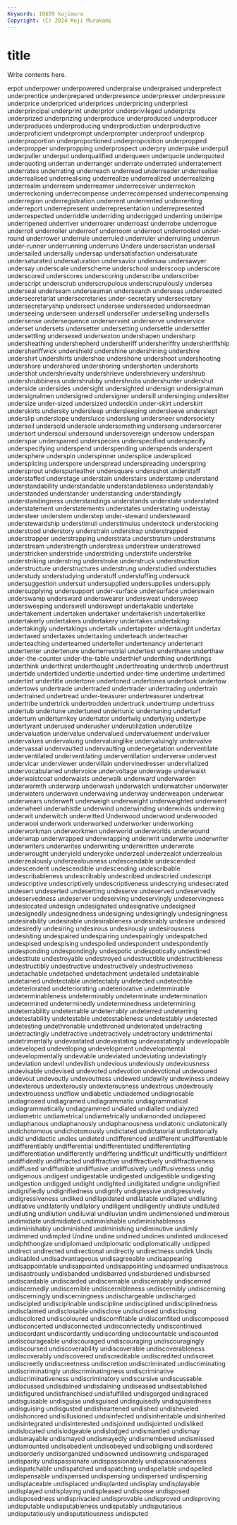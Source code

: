 ```yaml
---
Keywords: 10659 kojimura
Copyright: (C) 2024 Koji Murakami
---
```


# title

Write contents here.



erpot
underpower underpowered underpraise underpraised underprefect underprentice underprepared underpresence underpresser underpressure
underprice underpriced underprices underpricing underpriest underprincipal underprint underprior underprivileged underprize
underprized underprizing underproduce underproduced underproducer underproduces underproducing underproduction underproductive underproficient
underprompt underprompter underproof underprop underproportion underproportioned underproposition underpropped underpropper underpropping
underprospect underpry underpuke underpull underpuller underput underqualified underqueen underquote underquoted
underquoting underran underranger underrate underrated underratement underrates underrating underreach underread
underreader underrealise underrealised underrealising underrealize underrealized underrealizing underrealm underream underreamer
underreceiver underreckon underreckoning underrecompense underrecompensed underrecompensing underregion underregistration underrent underrented
underrenting underreport underrepresent underrepresentation underrepresented underrespected underriddle underriding underrigged underring
underripe underripened underriver underroarer underroast underrobe underrogue underroll underroller underroof
underroom underroot underrooted under-round underrower underrule underruled underruler underruling underrun
under-runner underrunning underruns Unders undersacristan undersail undersailed undersally undersap undersatisfaction
undersaturate undersaturated undersaturation undersavior undersaw undersawyer undersay underscale underscheme underschool
underscoop underscore underscored underscores underscoring underscribe underscriber underscript underscrub underscrupulous
underscrupulously undersea underseal underseam underseaman undersearch underseas underseated undersecretariat undersecretaries
under-secretary undersecretary undersecretaryship undersect undersee underseeded underseedman underseeing underseen undersell
underseller underselling undersells undersense undersequence underservant underserve underservice underset undersets
undersetter undersetting undersettle undersettler undersettling undersexed undersexton undershapen undersharp undersheathing
undershepherd undersheriff undersheriffry undersheriffship undersheriffwick undershield undershine undershining undershire undershirt
undershirts undershoe undershone undershoot undershooting undershore undershored undershoring undershorten undershorts
undershot undershrievalty undershrieve undershrievery undershrub undershrubbiness undershrubby undershrubs undershunter undershut
underside undersides undersight undersighted undersign undersignalman undersignalmen undersigned undersigner undersill
undersinging undersitter undersize under-sized undersized underskin under-skirt underskirt underskirts undersky
undersleep undersleeping undersleeve underslept underslip underslope undersluice underslung undersneer undersociety
undersoil undersold undersole undersomething undersong undersorcerer undersort undersoul undersound undersovereign
undersow underspan underspar undersparred underspecies underspecified underspecify underspecifying underspend underspending
underspends underspent undersphere underspin underspinner undersplice underspliced undersplicing underspore underspread
underspreading underspring undersprout underspurleather undersquare undersshot understaff understaffed understage understain
understairs understamp understand understandability understandable understandableness understandably understanded understander understanding
understandingly understandingness understandings understands understate understated understatement understatements understates understating
understay understeer understem understep under-steward understeward understewardship understimuli understimulus understock
understocking understood understory understrain understrap understrapped understrapper understrapping understrata understratum
understratums understream understrength understress understrew understrewed understricken understride understriding understrife
understrike understriking understring understroke understruck understruction understructure understructures understrung understudied
understudies understudy understudying understuff understuffing undersuck undersuggestion undersuit undersupplied undersupplies
undersupply undersupplying undersupport under-surface undersurface underswain underswamp undersward underswearer undersweat
undersweep undersweeping underswell underswept undertakable undertake undertakement undertaken undertaker undertakerish
undertakerlike undertakerly undertakers undertakery undertakes undertaking undertakingly undertakings undertalk undertapster
undertaught undertax undertaxed undertaxes undertaxing underteach underteacher underteaching underteamed underteller
undertenancy undertenant undertenter undertenure underterrestrial undertest underthane underthaw under-the-counter under-the-table
underthief underthing underthings underthink underthirst underthought underthroating underthrob underthrust undertide
undertided undertie undertied under-time undertime undertimed undertint undertitle undertone undertoned
undertones undertook undertow undertows undertrade undertraded undertrader undertrading undertrain undertrained
undertread under-treasurer undertreasurer undertreat undertribe undertrick undertrodden undertruck undertrump undertruss
undertub undertune undertuned undertunic undertuning underturf underturn underturnkey undertutor undertwig
undertying undertype undertyrant underused underusher underutilization underutilize undervaluation undervalue undervalued
undervaluement undervaluer undervalues undervaluing undervaluinglike undervaluingly undervalve undervassal undervaulted undervaulting
undervegetation underventilate underventilated underventilating underventilation underverse undervest undervicar underviewer undervillain
undervinedresser undervitalized undervocabularied undervoice undervoltage underwage underwaist underwaistcoat underwaists underwalk
underward underwarden underwarmth underwarp underwash underwatch underwatcher underwater underwaters underwave
underwaving underway underweapon underwear underwears underweft underweigh underweight underweighted underwent
underwheel underwhistle underwind underwinding underwinds underwing underwit underwitch underwitted Underwood
underwood underwooded underwool underwork underworked underworker underworking underworkman underworkmen underworld
underworlds underwound underwrap underwrapped underwrapping underwrit underwrite underwriter underwriters underwrites
underwriting underwritten underwrote underwrought underyield underyoke underzeal underzealot underzealous underzealously
underzealousness undescendable undescended undescendent undescendible undescending undescribable undescribableness undescribably undescribed
undescried undescript undescriptive undescriptively undescriptiveness undescrying undesecrated undesert undeserted undeserting
undeserve undeserved undeservedly undeservedness undeserver undeserving undeservingly undeservingness undesiccated undesign
undesignated undesignative undesigned undesignedly undesignedness undesigning undesigningly undesigningness undesirability undesirable
undesirableness undesirably undesire undesired undesiredly undesiring undesirous undesirously undesirousness undesisting
undespaired undespairing undespairingly undespatched undespised undespising undespoiled undespondent undespondently undesponding
undespondingly undespotic undespotically undestined undestitute undestroyable undestroyed undestructible undestructibleness undestructibly
undestructive undestructively undestructiveness undetachable undetached undetachment undetailed undetainable undetained undetectable
undetectably undetected undetectible undeteriorated undeteriorating undeteriorative undeterminable undeterminableness undeterminably undeterminate
undetermination undetermined undeterminedly undeterminedness undetermining undeterrability undeterrable undeterrably undeterred undeterring
undetestability undetestable undetestableness undetestably undetested undetesting undethronable undethroned undetonated undetracting
undetractingly undetractive undetractively undetractory undetrimental undetrimentally undevastated undevastating undevastatingly undevelopable
undeveloped undeveloping undevelopment undevelopmental undevelopmentally undeviable undeviated undeviating undeviatingly undeviation
undevil undevilish undevious undeviously undeviousness undevisable undevised undevoted undevotion undevotional
undevoured undevout undevoutly undevoutness undewed undewily undewiness undewy undexterous undexterously
undexterousness undextrous undextrously undextrousness undflow undiabetic undiademed undiagnosable undiagnosed undiagramed
undiagrammatic undiagrammatical undiagrammatically undiagrammed undialed undialled undialyzed undiametric undiametrical undiametrically
undiamonded undiapered undiaphanous undiaphanously undiaphanousness undiatonic undiatonically undichotomous undichotomously undictated
undictatorial undictatorially undid undidactic undies undieted undifferenced undifferent undifferentiable undifferentiably
undifferential undifferentiated undifferentiating undifferentiation undifferently undiffering undifficult undifficultly undiffident undiffidently
undiffracted undiffractive undiffractively undiffractiveness undiffused undiffusible undiffusive undiffusively undiffusiveness undig
undigenous undigest undigestable undigested undigestible undigesting undigestion undigged undight undighted
undigitated undigne undignified undignifiedly undignifiedness undignify undigressive undigressively undigressiveness undiked
undilapidated undilatable undilated undilating undilative undilatorily undilatory undiligent undiligently undilute
undiluted undiluting undilution undiluvial undiluvian undim undimensioned undimerous undimidiate undimidiated
undiminishable undiminishableness undiminishably undiminished undiminishing undiminutive undimly undimmed undimpled Undine
undine undined undines undinted undiocesed undiphthongize undiplomaed undiplomatic undiplomatically undipped
undirect undirected undirectional undirectly undirectness undirk Undis undisabled undisadvantageous undisagreeable
undisappearing undisappointable undisappointed undisappointing undisarmed undisastrous undisastrously undisbanded undisbarred undisburdened
undisbursed undiscardable undiscarded undiscernable undiscernably undiscerned undiscernedly undiscernible undiscernibleness undiscernibly
undiscerning undiscerningly undiscerningness undischargeable undischarged undiscipled undisciplinable undiscipline undisciplined undisciplinedness
undisclaimed undisclosable undisclose undisclosed undisclosing undiscolored undiscoloured undiscomfitable undiscomfited undiscomposed
undisconcerted undisconnected undisconnectedly undiscontinued undiscordant undiscordantly undiscording undiscountable undiscounted undiscourageable
undiscouraged undiscouraging undiscouragingly undiscoursed undiscoverability undiscoverable undiscoverableness undiscoverably undiscovered undiscreditable
undiscredited undiscreet undiscreetly undiscreetness undiscretion undiscriminated undiscriminating undiscriminatingly undiscriminatingness undiscriminative
undiscriminativeness undiscriminatory undiscursive undiscussable undiscussed undisdained undisdaining undiseased undisestablished undisfigured
undisfranchised undisfulfilled undisgorged undisgraced undisguisable undisguise undisguised undisguisedly undisguisedness undisguising
undisgusted undisheartened undished undisheveled undishonored undisillusioned undisinfected undisinheritable undisinherited undisintegrated
undisinterested undisjoined undisjointed undisliked undislocated undislodgeable undislodged undismantled undismay undismayable
undismayed undismayedly undismembered undismissed undismounted undisobedient undisobeyed undisobliging undisordered undisorderly
undisorganized undisowned undisowning undisparaged undisparity undispassionate undispassionately undispassionateness undispatchable undispatched
undispatching undispellable undispelled undispensable undispensed undispensing undispersed undispersing undisplaceable undisplaced
undisplanted undisplay undisplayable undisplayed undisplaying undispleased undispose undisposed undisposedness undisprivacied
undisprovable undisproved undisproving undisputable undisputableness undisputably undisputatious undisputatiously undisputatiousness undisputed
